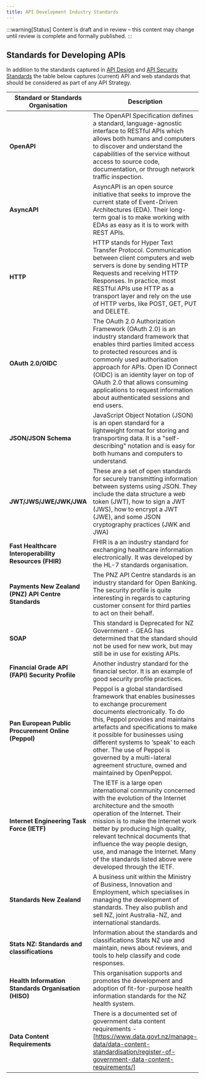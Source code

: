 ```yaml
---
title: API Development Industry Standards
---
```


:::warning[Status]
Content is draft and in review – this content may change until review is complete and formally published.
:::

## Standards for Developing APIs

In addition to the standards captured in [API Design](./API%20Design#standards-based) and [API Security Standards](../api-security) the table below
captures (current) API and web standards that should be considered as part of any API Strategy.

| Standard or Standards Organisation | Description |
|---|---|
| **OpenAPI** | The OpenAPI Specification defines a standard, language-agnostic interface to RESTful APIs which allows both humans and computers to discover and understand the capabilities of the service without access to source code, documentation, or through network traffic inspection. |
| **AsyncAPI** | AsyncAPI is an open source initiative that seeks to improve the current state of Event-Driven Architectures (EDA). Their long-term goal is to make working with EDAs as easy as it is to work with REST APIs. |
| **HTTP** | HTTP stands for Hyper Text Transfer Protocol. Communication between client computers and web servers is done by sending HTTP Requests and receiving HTTP Responses. In practice, most RESTful APIs use HTTP as a transport layer and rely on the use of HTTP verbs, like POST, GET, PUT and DELETE. |
| **OAuth 2.0/OIDC** | The OAuth 2.0 Authorization Framework (OAuth 2.0) is an industry standard framework that enables third parties limited access to protected resources and is commonly used authorisation approach for APIs. Open ID Connect (OIDC) is an identity layer on top of OAuth 2.0 that allows consuming applications to request information about authenticated sessions and end users. |
| **JSON/JSON Schema** | JavaScript Object Notation (JSON) is an open standard for a lightweight format for storing and transporting data. It is a "self-describing" notation and is easy for both humans and computers to understand. |
| **JWT/JWS/JWE/JWK/JWA** | These are a set of open standards for securely transmitting information between systems using JSON. They include the data structure a web token (JWT), how to sign a JWT (JWS), how to encrypt a JWT (JWE), and some JSON cryptography practices (JWK and JWA) |
| **Fast Healthcare Interoperability Resources (FHIR)** | FHIR is a an industry standard for exchanging healthcare information electronically. It was developed by the HL-7 standards organisation. |
| **Payments New Zealand (PNZ) API Centre Standards** | The PNZ API Centre standards is an industry standard for Open Banking. The security profile is quite interesting in regards to capturing customer consent for third parties to act on their behalf. |
| **SOAP** | This standard is Deprecated for NZ Government - GEAG has determined that the standard should not be used for new work, but may still be in use for existing APIs. |
| **Financial Grade API (FAPI) Security Profile** | Another industry standard for the financial sector. It is an example of good security profile practices. |
| **Pan European Public Procurement Online (Peppol)** | Peppol is a global standardised framework that enables businesses to exchange procurement documents electronically. To do this, Peppol provides and maintains artefacts and specifications to make it possible for businesses using different systems to ‘speak’ to each other. The use of Peppol is governed by a multi-lateral agreement structure, owned and maintained by OpenPeppol. |
| **Internet Engineering Task Force (IETF)** | The IETF is a large open international community concerned with the evolution of the Internet architecture and the smooth operation of the Internet. Their mission is to make the Internet work better by producing high quality, relevant technical documents that influence the way people design, use, and manage the Internet. Many of the standards listed above were developed through the IETF. |
| **Standards New Zealand** | A business unit within the Ministry of Business, Innovation and Employment, which specialises in managing the development of standards. They also publish and sell NZ, joint Australia-NZ, and international standards. |
| **Stats NZ: Standards and classifications** | Information about the standards and classifications Stats NZ use and maintain, news about reviews, and tools to help classify and code responses. |
| **Health Information Standards Organisation (HISO)** | This organisation supports and promotes the development and adoption of fit-for-purpose health information standards for the NZ health system. |
| **Data Content Requirements** | There is a documented set of government data content requirements - [https://www.data.govt.nz/manage-data/data-content-standardisation/register-of-government-data-content-requirements/] |
